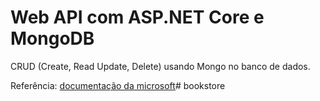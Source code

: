 # Web API com ASP.NET Core e MongoDB

CRUD (Create, Read Update, Delete) usando Mongo no banco de dados.

Referência: [documentação da microsoft](https://docs.microsoft.com/en-us/aspnet/core/tutorials/first-mongo-app?view=aspnetcore-5.0&tabs=visual-studio-code)# bookstore
